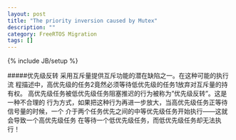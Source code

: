 ```yaml
---
layout: post
title: "The priority inversion caused by Mutex"
description: ""
category: FreeRTOS Migration
tags: []
---
```

{% include JB/setup %}


#####优先级反转
    采用互斥量提供互斥功能的潜在缺陷之一。在这种可能的执行流
    程描述中，高优先级的任务2竟然必须等待低优先级的任务1放弃对互斥量的持有权。
    高优先级任务被低优先级任务阻塞推迟的行为被称为”优先级反转”。这是一种不合理的
    行为方式，如果把这种行为再进一步放大，当高优先级任务正等待信号量的时候，一个
    介于两个任务优先之间的中等优先级任务开始执行——这就会导致一个高优先级任务
    在等待一个低优先级任务，而低优先级任务却无法执行！